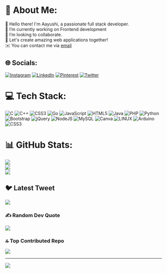 # 💫 About Me:
👋 Hello there! I'm Aayushi, a passionate full stack developer.<br>🔭 I’m currently working on Frontend development<br>👯 I’m looking to collaborate.<br>🤝 Let's create amazing web applications together!<br> ✉️ You can contact me via <a href="mailto:%3Caayushiojha13@gmail.com%3E">email</a> <br>


## 🌐 Socials:
[![Instagram](https://img.shields.io/badge/Instagram-%23E4405F.svg?logo=Instagram&logoColor=white)](https://instagram.com/aayushiojha) [![LinkedIn](https://img.shields.io/badge/LinkedIn-%230077B5.svg?logo=linkedin&logoColor=white)](https://linkedin.com/in/aayushi-ojha-2240a6220) [![Pinterest](https://img.shields.io/badge/Pinterest-%23E60023.svg?logo=Pinterest&logoColor=white)](https://pinterest.com/aayushiojha13) [![Twitter](https://img.shields.io/badge/Twitter-%231DA1F2.svg?logo=Twitter&logoColor=white)](https://twitter.com/I_m_ashiojha) 

# 💻 Tech Stack:
![C](https://img.shields.io/badge/c-%2300599C.svg?style=for-the-badge&logo=c&logoColor=white) ![C++](https://img.shields.io/badge/c++-%2300599C.svg?style=for-the-badge&logo=c%2B%2B&logoColor=white) ![CSS3](https://img.shields.io/badge/css3-%231572B6.svg?style=for-the-badge&logo=css3&logoColor=white) ![Go](https://img.shields.io/badge/go-%2300ADD8.svg?style=for-the-badge&logo=go&logoColor=white) ![JavaScript](https://img.shields.io/badge/javascript-%23323330.svg?style=for-the-badge&logo=javascript&logoColor=%23F7DF1E) ![HTML5](https://img.shields.io/badge/html5-%23E34F26.svg?style=for-the-badge&logo=html5&logoColor=white) ![Java](https://img.shields.io/badge/java-%23ED8B00.svg?style=for-the-badge&logo=java&logoColor=white) ![PHP](https://img.shields.io/badge/php-%23777BB4.svg?style=for-the-badge&logo=php&logoColor=white) ![Python](https://img.shields.io/badge/python-3670A0?style=for-the-badge&logo=python&logoColor=ffdd54) ![Bootstrap](https://img.shields.io/badge/bootstrap-%23563D7C.svg?style=for-the-badge&logo=bootstrap&logoColor=white) ![jQuery](https://img.shields.io/badge/jquery-%230769AD.svg?style=for-the-badge&logo=jquery&logoColor=white) ![NodeJS](https://img.shields.io/badge/node.js-6DA55F?style=for-the-badge&logo=node.js&logoColor=white) ![MySQL](https://img.shields.io/badge/mysql-%2300f.svg?style=for-the-badge&logo=mysql&logoColor=white) ![Canva](https://img.shields.io/badge/Canva-%2300C4CC.svg?style=for-the-badge&logo=Canva&logoColor=white) ![LINUX](https://img.shields.io/badge/Linux-FCC624?style=for-the-badge&logo=linux&logoColor=black) ![Arduino](https://img.shields.io/badge/-Arduino-00979D?style=for-the-badge&logo=Arduino&logoColor=white) ![CSS3](https://img.shields.io/badge/css3-%231572B6.svg?style=for-the-badge&logo=css3&logoColor=white)
# 📊 GitHub Stats:
![](https://github-readme-stats.vercel.app/api?username=aayushiojha&theme=dark&hide_border=false&include_all_commits=false&count_private=false)<br/>
![](https://github-readme-streak-stats.herokuapp.com/?user=aayushiojha&theme=dark&hide_border=false)<br/>
![](https://github-readme-stats.vercel.app/api/top-langs/?username=aayushiojha&theme=dark&hide_border=false&include_all_commits=false&count_private=false&layout=compact)

## 🐦 Latest Tweet
[![](https://gtce.itsvg.in/api?username=I_m_ashiojha)](https://github.com/VishwaGauravIn/github-twitter-card-embed)

### ✍️ Random Dev Quote
![](https://quotes-github-readme.vercel.app/api?type=horizontal&theme=radical)

### 🔝 Top Contributed Repo
![](https://github-contributor-stats.vercel.app/api?username=aayushiojha&limit=5&theme=dark&combine_all_yearly_contributions=true)

---
[![](https://visitcount.itsvg.in/api?id=aayushiojha&label=Profile%20Views&color=0&icon=5&pretty=false)](https://visitcount.itsvg.in)
<!-- Proudly created with GPRM ( https://gprm.itsvg.in ) -->
